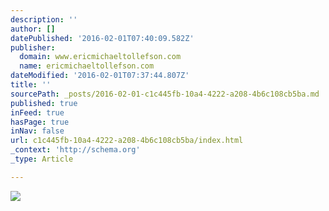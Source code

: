 ```yaml
---
description: ''
author: []
datePublished: '2016-02-01T07:40:09.582Z'
publisher:
  domain: www.ericmichaeltollefson.com
  name: ericmichaeltollefson.com
dateModified: '2016-02-01T07:37:44.807Z'
title: ''
sourcePath: _posts/2016-02-01-c1c445fb-10a4-4222-a208-4b6c108cb5ba.md
published: true
inFeed: true
hasPage: true
inNav: false
url: c1c445fb-10a4-4222-a208-4b6c108cb5ba/index.html
_context: 'http://schema.org'
_type: Article

---
```

![](http://static1.squarespace.com/static/53212e68e4b04f88d11b6979/53dc8898e4b0ccb446385c49/544d8104e4b0117bc5e11fd7/1414365459279/%C2%A9+Eric+Michael+Tollefson_IMG_05_9289.jpg?format=2500w)